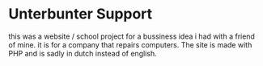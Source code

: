 # Unterbunter Support
this was a website / school project for a bussiness idea i had with a friend of mine. it is for a company that repairs computers.
The site is made with PHP and is sadly in dutch instead of english. 
